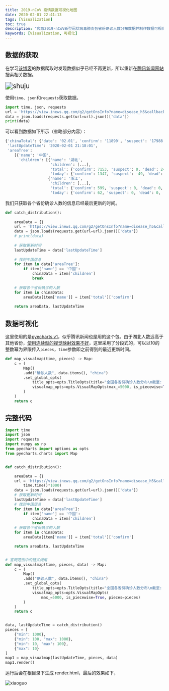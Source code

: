 ```yaml
---
title: 2019-nCoV 疫情数据可视化地图
date: 2020-02-01 22:41:13
tags: [Visualization]
toc: true
description: "爬取2019-nCoV新型冠状病毒肺炎各省份确诊人数分布数据并制作数据可视化地图"
keywords: [Visualization, 可视化]
---
```


## 数据的获取

在学习[该博客](https://blog.csdn.net/xufive/article/details/104093197)的数据爬取时发现数据似乎已经不再更新，所以重新在[腾讯新闻网站](https://news.qq.com/zt2020/page/feiyan.htm?from=timeline&isappinstalled=0)搜索相关数据。

<img src="https://qttblog.oss-cn-hangzhou.aliyuncs.com/june/213627.png" alt="shuju" style="zoom:150%;" />

使用`time`、`json`和`requests`获取数据。

```python
import time, json, requests
url = 'https://view.inews.qq.com/g2/getOnsInfo?name=disease_h5&callback=&_=%d'%int(time.time()*1000)
data = json.loads(requests.get(url=url).json()['data'])
print(data)
```

可以看到数据如下所示（省略部分内容）：

```python
{'chinaTotal': {'date': '02.01', 'confirm': '11890', 'suspect': '17988', 'dead': '259', 'heal': '269'}, 
 'lastUpdateTime': '2020-02-01 21:18:01', 
 'areaTree': 
 	[{'name': '中国', 
      'children': [{'name': '湖北', 
                    'children': [...], 
                    'total': {'confirm': 7153, 'suspect': 0, 'dead': 249, 'heal': 166}, 
                    'today': {'confirm': 1347, 'suspect': -49, 'dead': 49, 'heal': 15}}, 
                   {'name': '浙江', 
                    'children': [...], 
                    'total': {'confirm': 599, 'suspect': 0, 'dead': 0, 'heal': 20}, 
                    'today': {'confirm': 62, 'suspect': 0, 'dead': 0, 'heal': 7}}, ... 
```

我们只获取各个省份确诊人数的信息已经最后更新的时间。

```python
def catch_distribution():
    
    areaData = {}
    url = 'https://view.inews.qq.com/g2/getOnsInfo?name=disease_h5&callback=&_=%d'%int(time.time()*1000)
    data = json.loads(requests.get(url=url).json()['data'])
    # print(data)
    
    # 获取更新时间
    lastUpdateTime = data['lastUpdateTime']
    
    # 找到中国信息
    for item in data['areaTree']:
    	if item['name'] == '中国':
    		chinaData = item['children']
    		break
            
    # 获取各个省份确诊的人数
    for item in chinaData:
        areaData[item['name']] = item['total']['confirm']
    
    return areaData, lastUpdateTime
```

## 数据可视化

这里使用的是[pyecharts v1](https://pyecharts.org/#/zh-cn/quickstart)，似乎腾讯新闻也是用的这个包。由于湖北人数远高于其他省份，[使用连续型的视觉映射效果不好](https://zhuanlan.zhihu.com/p/104026698)，这里采用了分段式的，可以以10的整数幂为界限传入`pieces`，`time`参数即之前得到的最近更新时间。

```python
def map_visualmap(time, pieces) -> Map:
    c = (
        Map()
        .add("确诊人数", data.items(), "china")
        .set_global_opts(
            title_opts=opts.TitleOpts(title="全国各省份确诊人数分布\n截至: " + time),
            visualmap_opts=opts.VisualMapOpts(max_=5000, is_piecewise=True, pieces=pieces)
        )
    )
    return c
```

## 完整代码

```python
import time
import json
import requests
import numpy as np
from pyecharts import options as opts
from pyecharts.charts import Map


def catch_distribution():

    areaData = {}
    url = 'https://view.inews.qq.com/g2/getOnsInfo?name=disease_h5&callback=&_=%d' % int(
        time.time()*1000)
    data = json.loads(requests.get(url=url).json()['data'])
    # 获取更新时间
    lastUpdateTime = data['lastUpdateTime']
    # 找到中国信息
    for item in data['areaTree']:
        if item['name'] == '中国':
            chinaData = item['children']
            break
    # 获取各个省份确诊的人数
    for item in chinaData:
        areaData[item['name']] = item['total']['confirm']

    return areaData, lastUpdateTime


# 官网范例中的链式调用
def map_visualmap(time, pieces, data) -> Map:
    c = (
        Map()
        .add("确诊人数", data.items(), "china")
        .set_global_opts(
            title_opts=opts.TitleOpts(title="全国各省份确诊人数分布\n截至: " + time),
            visualmap_opts=opts.VisualMapOpts(
                max_=5000, is_piecewise=True, pieces=pieces)
        )
    )
    return c


data, lastUpdateTime = catch_distribution()
pieces = [
    {"min": 1000},
    {"min": 100, "max": 1000},
    {"min": 10, "max": 100},
    {"max": 10}
]
map1 = map_visualmap(lastUpdateTime, pieces, data)
map1.render()
```

运行后会在根目录下生成 render.html，最后的效果如下，

![xiaoguo](https://qttblog.oss-cn-hangzhou.aliyuncs.com/june/2sd15400.png)
